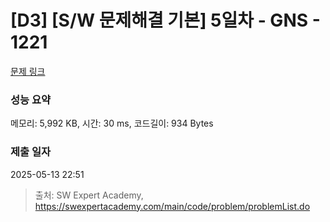 # [D3] [S/W 문제해결 기본] 5일차 - GNS - 1221 

[문제 링크](https://swexpertacademy.com/main/code/problem/problemDetail.do?contestProbId=AV14jJh6ACYCFAYD) 

### 성능 요약

메모리: 5,992 KB, 시간: 30 ms, 코드길이: 934 Bytes

### 제출 일자

2025-05-13 22:51



> 출처: SW Expert Academy, https://swexpertacademy.com/main/code/problem/problemList.do